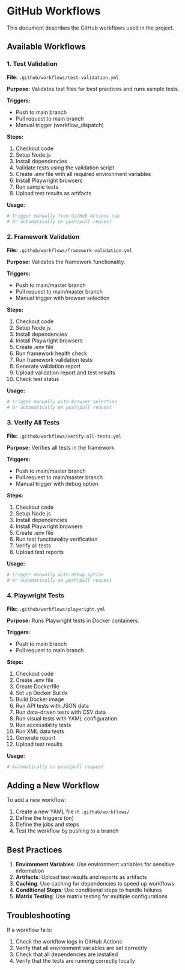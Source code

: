 # GitHub Workflows

This document describes the GitHub workflows used in the project.

## Available Workflows

### 1. Test Validation

**File:** `.github/workflows/test-validation.yml`

**Purpose:** Validates test files for best practices and runs sample tests.

**Triggers:**
- Push to main branch
- Pull request to main branch
- Manual trigger (workflow_dispatch)

**Steps:**
1. Checkout code
2. Setup Node.js
3. Install dependencies
4. Validate tests using the validation script
5. Create .env file with all required environment variables
6. Install Playwright browsers
7. Run sample tests
8. Upload test results as artifacts

**Usage:**
```bash
# Trigger manually from GitHub Actions tab
# Or automatically on push/pull request
```

### 2. Framework Validation

**File:** `.github/workflows/framework-validation.yml`

**Purpose:** Validates the framework functionality.

**Triggers:**
- Push to main/master branch
- Pull request to main/master branch
- Manual trigger with browser selection

**Steps:**
1. Checkout code
2. Setup Node.js
3. Install dependencies
4. Install Playwright browsers
5. Create .env file
6. Run framework health check
7. Run framework validation tests
8. Generate validation report
9. Upload validation report and test results
10. Check test status

**Usage:**
```bash
# Trigger manually with browser selection
# Or automatically on push/pull request
```

### 3. Verify All Tests

**File:** `.github/workflows/verify-all-tests.yml`

**Purpose:** Verifies all tests in the framework.

**Triggers:**
- Push to main/master branch
- Pull request to main/master branch
- Manual trigger with debug option

**Steps:**
1. Checkout code
2. Setup Node.js
3. Install dependencies
4. Install Playwright browsers
5. Create .env file
6. Run test functionality verification
7. Verify all tests
8. Upload test reports

**Usage:**
```bash
# Trigger manually with debug option
# Or automatically on push/pull request
```

### 4. Playwright Tests

**File:** `.github/workflows/playwright.yml`

**Purpose:** Runs Playwright tests in Docker containers.

**Triggers:**
- Push to main branch
- Pull request to main branch

**Steps:**
1. Checkout code
2. Create .env file
3. Create Dockerfile
4. Set up Docker Buildx
5. Build Docker image
6. Run API tests with JSON data
7. Run data-driven tests with CSV data
8. Run visual tests with YAML configuration
9. Run accessibility tests
10. Run XML data tests
11. Generate report
12. Upload test results

**Usage:**
```bash
# Automatically on push/pull request
```

## Adding a New Workflow

To add a new workflow:

1. Create a new YAML file in `.github/workflows/`
2. Define the triggers (on)
3. Define the jobs and steps
4. Test the workflow by pushing to a branch

## Best Practices

1. **Environment Variables**: Use environment variables for sensitive information
2. **Artifacts**: Upload test results and reports as artifacts
3. **Caching**: Use caching for dependencies to speed up workflows
4. **Conditional Steps**: Use conditional steps to handle failures
5. **Matrix Testing**: Use matrix testing for multiple configurations

## Troubleshooting

If a workflow fails:

1. Check the workflow logs in GitHub Actions
2. Verify that all environment variables are set correctly
3. Check that all dependencies are installed
4. Verify that the tests are running correctly locally